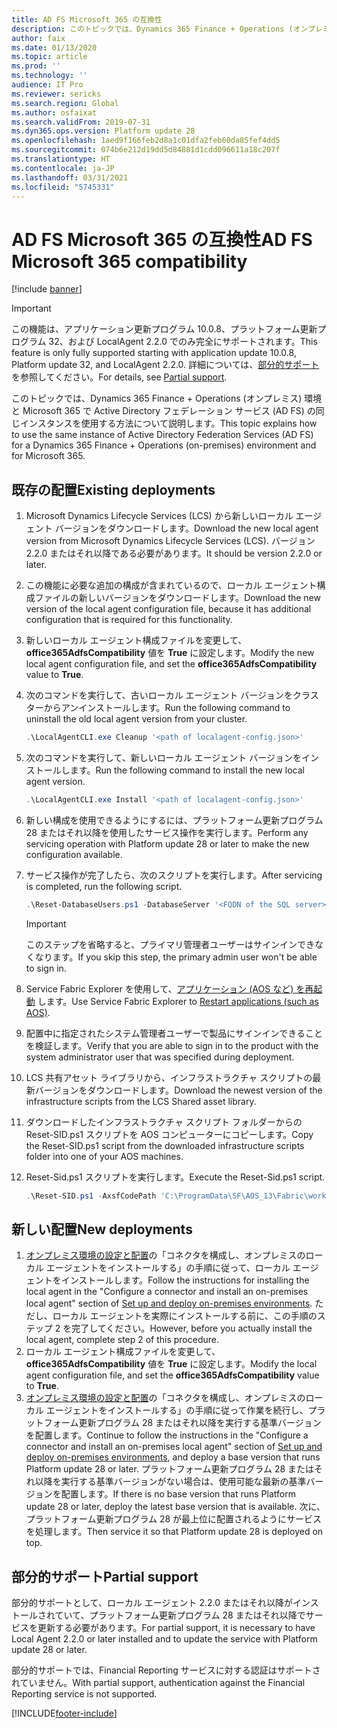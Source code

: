 ```yaml
---
title: AD FS Microsoft 365 の互換性
description: このトピックでは、Dynamics 365 Finance + Operations (オンプレミス) 環境と Microsoft 365 で Active Directory フェデレーション サービス (AD FS) の同じインスタンスを使用する方法について説明します。
author: faix
ms.date: 01/13/2020
ms.topic: article
ms.prod: ''
ms.technology: ''
audience: IT Pro
ms.reviewer: sericks
ms.search.region: Global
ms.author: osfaixat
ms.search.validFrom: 2019-07-31
ms.dyn365.ops.version: Platform update 28
ms.openlocfilehash: 1aed9f166feb2d8a1c01dfa2feb60da85fef4dd5
ms.sourcegitcommit: 074b6e212d19dd5d84881d1cdd096611a18c207f
ms.translationtype: HT
ms.contentlocale: ja-JP
ms.lasthandoff: 03/31/2021
ms.locfileid: "5745331"
---
```

# <a name="ad-fs-microsoft-365-compatibility"></a><span data-ttu-id="1af16-103">AD FS Microsoft 365 の互換性</span><span class="sxs-lookup"><span data-stu-id="1af16-103">AD FS Microsoft 365 compatibility</span></span>

[!include [banner](../includes/banner.md)]

> [!IMPORTANT]
> <span data-ttu-id="1af16-104">この機能は、アプリケーション更新プログラム 10.0.8、プラットフォーム更新プログラム 32、および LocalAgent 2.2.0 でのみ完全にサポートされます。</span><span class="sxs-lookup"><span data-stu-id="1af16-104">This feature is only fully supported starting with application update 10.0.8, Platform update 32, and LocalAgent 2.2.0.</span></span> <span data-ttu-id="1af16-105">詳細については、[部分的サポート](#partialsupport) を参照してください。</span><span class="sxs-lookup"><span data-stu-id="1af16-105">For details, see [Partial support](#partialsupport).</span></span> 

<span data-ttu-id="1af16-106">このトピックでは、Dynamics 365 Finance + Operations (オンプレミス) 環境と Microsoft 365 で Active Directory フェデレーション サービス (AD FS) の同じインスタンスを使用する方法について説明します。</span><span class="sxs-lookup"><span data-stu-id="1af16-106">This topic explains how to use the same instance of Active Directory Federation Services (AD FS) for a Dynamics 365 Finance + Operations (on-premises) environment and for Microsoft 365.</span></span>

## <a name="existing-deployments"></a><span data-ttu-id="1af16-107">既存の配置</span><span class="sxs-lookup"><span data-stu-id="1af16-107">Existing deployments</span></span>

1. <span data-ttu-id="1af16-108">Microsoft Dynamics Lifecycle Services (LCS) から新しいローカル エージェント バージョンをダウンロードします。</span><span class="sxs-lookup"><span data-stu-id="1af16-108">Download the new local agent version from Microsoft Dynamics Lifecycle Services (LCS).</span></span> <span data-ttu-id="1af16-109">バージョン 2.2.0 またはそれ以降である必要があります。</span><span class="sxs-lookup"><span data-stu-id="1af16-109">It should be version 2.2.0 or later.</span></span>
2. <span data-ttu-id="1af16-110">この機能に必要な追加の構成が含まれているので、ローカル エージェント構成ファイルの新しいバージョンをダウンロードします。</span><span class="sxs-lookup"><span data-stu-id="1af16-110">Download the new version of the local agent configuration file, because it has additional configuration that is required for this functionality.</span></span>
3. <span data-ttu-id="1af16-111">新しいローカル エージェント構成ファイルを変更して、**office365AdfsCompatibility** 値を **True** に設定します。</span><span class="sxs-lookup"><span data-stu-id="1af16-111">Modify the new local agent configuration file, and set the **office365AdfsCompatibility** value to **True**.</span></span>
4. <span data-ttu-id="1af16-112">次のコマンドを実行して、古いローカル エージェント バージョンをクラスターからアンインストールします。</span><span class="sxs-lookup"><span data-stu-id="1af16-112">Run the following command to uninstall the old local agent version from your cluster.</span></span>

    ```powershell
    .\LocalAgentCLI.exe Cleanup '<path of localagent-config.json>'
    ```

5. <span data-ttu-id="1af16-113">次のコマンドを実行して、新しいローカル エージェント バージョンをインストールします。</span><span class="sxs-lookup"><span data-stu-id="1af16-113">Run the following command to install the new local agent version.</span></span>

    ```powershell
    .\LocalAgentCLI.exe Install '<path of localagent-config.json>'
    ```

6. <span data-ttu-id="1af16-114">新しい構成を使用できるようにするには、プラットフォーム更新プログラム 28 またはそれ以降を使用したサービス操作を実行します。</span><span class="sxs-lookup"><span data-stu-id="1af16-114">Perform any servicing operation with Platform update 28 or later to make the new configuration available.</span></span>
7. <span data-ttu-id="1af16-115">サービス操作が完了したら、次のスクリプトを実行します。</span><span class="sxs-lookup"><span data-stu-id="1af16-115">After servicing is completed, run the following script.</span></span>

    ```powershell
    .\Reset-DatabaseUsers.ps1 -DatabaseServer '<FQDN of the SQL server>' -DatabaseName '<AX database name>'
    ```

    > [!IMPORTANT]
    > <span data-ttu-id="1af16-116">このステップを省略すると、プライマリ管理者ユーザーはサインインできなくなります。</span><span class="sxs-lookup"><span data-stu-id="1af16-116">If you skip this step, the primary admin user won't be able to sign in.</span></span>

8. <span data-ttu-id="1af16-117">Service Fabric Explorer を使用して、[アプリケーション (AOS など) を再起動](troubleshoot-on-prem.md#restartapplications) します。</span><span class="sxs-lookup"><span data-stu-id="1af16-117">Use Service Fabric Explorer to [Restart applications (such as AOS)](troubleshoot-on-prem.md#restartapplications).</span></span>
9. <span data-ttu-id="1af16-118">配置中に指定されたシステム管理者ユーザーで製品にサインインできることを検証します。</span><span class="sxs-lookup"><span data-stu-id="1af16-118">Verify that you are able to sign in to the product with the system administrator user that was specified during deployment.</span></span> 
10. <span data-ttu-id="1af16-119">LCS 共有アセット ライブラリから、インフラストラクチャ スクリプトの最新バージョンをダウンロードします。</span><span class="sxs-lookup"><span data-stu-id="1af16-119">Download the newest version of the infrastructure scripts from the LCS Shared asset library.</span></span>
11. <span data-ttu-id="1af16-120">ダウンロードしたインフラストラクチャ スクリプト フォルダーからの Reset-SID.ps1 スクリプトを AOS コンピューターにコピーします。</span><span class="sxs-lookup"><span data-stu-id="1af16-120">Copy the Reset-SID.ps1 script from the downloaded infrastructure scripts folder into one of your AOS machines.</span></span>
12. <span data-ttu-id="1af16-121">Reset-Sid.ps1 スクリプトを実行します。</span><span class="sxs-lookup"><span data-stu-id="1af16-121">Execute the Reset-Sid.ps1 script.</span></span>
    
    ```powershell
    .\Reset-SID.ps1 -AxsfCodePath 'C:\ProgramData\SF\AOS_13\Fabric\work\Applications\AXSFType_App184\AXSF.Code.1.0.20190902'
    ```

## <a name="new-deployments"></a><span data-ttu-id="1af16-122">新しい配置</span><span class="sxs-lookup"><span data-stu-id="1af16-122">New deployments</span></span>

1. <span data-ttu-id="1af16-123">[オンプレミス環境の設定と配置](setup-deploy-on-premises-pu12.md#configureconnector)の「コネクタを構成し、オンプレミスのローカル エージェントをインストールする」の手順に従って、ローカル エージェントをインストールします。</span><span class="sxs-lookup"><span data-stu-id="1af16-123">Follow the instructions for installing the local agent in the "Configure a connector and install an on-premises local agent" section of [Set up and deploy on-premises environments](setup-deploy-on-premises-pu12.md#configureconnector).</span></span> <span data-ttu-id="1af16-124">ただし、ローカル エージェントを実際にインストールする前に、この手順のステップ 2 を完了してください。</span><span class="sxs-lookup"><span data-stu-id="1af16-124">However, before you actually install the local agent, complete step 2 of this procedure.</span></span>
2. <span data-ttu-id="1af16-125">ローカル エージェント構成ファイルを変更して、**office365AdfsCompatibility** 値を **True** に設定します。</span><span class="sxs-lookup"><span data-stu-id="1af16-125">Modify the local agent configuration file, and set the **office365AdfsCompatibility** value to **True**.</span></span>
3. <span data-ttu-id="1af16-126">[オンプレミス環境の設定と配置](setup-deploy-on-premises-pu12.md#configureconnector)の「コネクタを構成し、オンプレミスのローカル エージェントをインストールする」の手順に従って作業を続行し、プラットフォーム更新プログラム 28 またはそれ以降を実行する基準バージョンを配置します。</span><span class="sxs-lookup"><span data-stu-id="1af16-126">Continue to follow the instructions in the "Configure a connector and install an on-premises local agent" section of [Set up and deploy on-premises environments](setup-deploy-on-premises-pu12.md#configureconnector), and deploy a base version that runs Platform update 28 or later.</span></span> <span data-ttu-id="1af16-127">プラットフォーム更新プログラム 28 またはそれ以降を実行する基準バージョンがない場合は、使用可能な最新の基準バージョンを配置します。</span><span class="sxs-lookup"><span data-stu-id="1af16-127">If there is no base version that runs Platform update 28 or later, deploy the latest base version that is available.</span></span> <span data-ttu-id="1af16-128">次に、プラットフォーム更新プログラム 28 が最上位に配置されるようにサービスを処理します。</span><span class="sxs-lookup"><span data-stu-id="1af16-128">Then service it so that Platform update 28 is deployed on top.</span></span>

## <a name="partial-support"></a><a name="partialsupport"></a> <span data-ttu-id="1af16-129">部分的サポート</span><span class="sxs-lookup"><span data-stu-id="1af16-129">Partial support</span></span>

<span data-ttu-id="1af16-130">部分的サポートとして、ローカル エージェント 2.2.0 またはそれ以降がインストールされていて、プラットフォーム更新プログラム 28 またはそれ以降でサービスを更新する必要があります。</span><span class="sxs-lookup"><span data-stu-id="1af16-130">For partial support, it is necessary to have Local Agent 2.2.0 or later installed and to update the service with Platform update 28 or later.</span></span>

<span data-ttu-id="1af16-131">部分的サポートでは、Financial Reporting サービスに対する認証はサポートされていません。</span><span class="sxs-lookup"><span data-stu-id="1af16-131">With partial support, authentication against the Financial Reporting service is not supported.</span></span>  


[!INCLUDE[footer-include](../../../includes/footer-banner.md)]